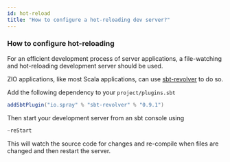 ```yaml
---
id: hot-reload
title: "How to configure a hot-reloading dev server?"
---
```


### How to configure hot-reloading
For an efficient development process of server applications, a file-watching and hot-reloading development server should be used.

ZIO applications, like most Scala applications, can use [sbt-revolver](https://github.com/spray/sbt-revolver) to do so.

Add the following dependency to your `project/plugins.sbt`

```scala
addSbtPlugin("io.spray" % "sbt-revolver" % "0.9.1")
```

Then start your development server from an sbt console using

```scala
~reStart
```

This will watch the source code for changes and re-compile when files are changed and then restart the server.